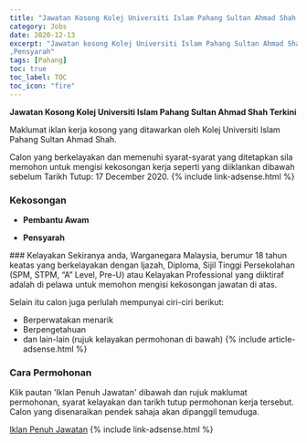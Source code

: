 ```yaml
---
title: "Jawatan Kosong Kolej Universiti Islam Pahang Sultan Ahmad Shah Terkini" 
category: Jobs 
date: 2020-12-13 
excerpt: "Jawatan kosong Kolej Universiti Islam Pahang Sultan Ahmad Shah terkini untuk kekosongan Pembantu Awam 
,Pensyarah" 
tags: [Pahang] 
toc: true 
toc_label: TOC 
toc_icon: "fire" 
--- 
```


**Jawatan Kosong Kolej Universiti Islam Pahang Sultan Ahmad Shah Terkini**

Maklumat iklan kerja kosong yang ditawarkan oleh Kolej Universiti Islam Pahang Sultan Ahmad Shah. 

Calon yang berkelayakan dan memenuhi syarat-syarat yang ditetapkan sila memohon untuk mengisi kekosongan kerja seperti yang diiklankan dibawah sebelum Tarikh Tutup: 17 December 2020. 
{% include link-adsense.html %} 
### Kekosongan 
<ul>
<li>
<p><strong>Pembantu Awam&#160;</strong></p>
</li>
<li><strong>Pensyarah</strong></li>
</ul> 
### Kelayakan 
Sekiranya anda, Warganegara Malaysia, berumur 18 tahun keatas yang berkelayakan dengan Ijazah, Diploma, Sijil Tinggi Persekolahan (SPM, STPM, “A” Level, Pre-U) atau Kelayakan Professional yang diiktiraf adalah di pelawa untuk memohon mengisi kekosongan jawatan di atas.

Selain itu calon juga perlulah mempunyai ciri-ciri berikut:
- Berperwatakan menarik
- Berpengetahuan
- dan lain-lain (rujuk kelayakan permohonan di bawah) 
{% include article-adsense.html %} 
### Cara Permohonan 
Klik pautan 'Iklan Penuh Jawatan' dibawah dan rujuk maklumat permohonan, syarat kelayakan dan tarikh tutup permohonan kerja tersebut.
Calon yang disenaraikan pendek sahaja akan dipanggil temuduga.

<a href="https://www.kuipsas.edu.my/info-kuipsas-2/peluang-kerjaya/" class="btn btn--info" target="_blank" rel="nofollow noopenner">Iklan Penuh Jawatan</a> 
{% include link-adsense.html %} 